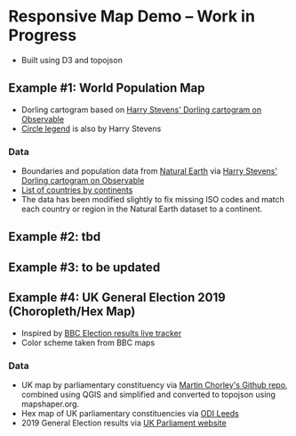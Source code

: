 # Responsive Map Demo – Work in Progress

-   Built using D3 and topojson

## Example #1: World Population Map

-   Dorling cartogram based on [Harry Stevens' Dorling cartogram on Observable](https://observablehq.com/@harrystevens/dorling-cartogram)
-   [Circle legend](https://observablehq.com/@harrystevens/circle-legend) is also by Harry Stevens

### Data

-   Boundaries and population data from [Natural Earth](https://www.naturalearthdata.com/downloads/110m-cultural-vectors/) via [Harry Stevens' Dorling cartogram on Observable](https://observablehq.com/@harrystevens/dorling-cartogram)
-   [List of countries by continents](https://statisticstimes.com/geography/countries-by-continents.php)
-   The data has been modified slightly to fix missing ISO codes and match each country or region in the Natural Earth dataset to a continent.

## Example #2: tbd

## Example #3: to be updated

## Example #4: UK General Election 2019 (Choropleth/Hex Map)

-   Inspired by [BBC Election results live tracker](https://www.bbc.co.uk/news/election/2019/results)
-   Color scheme taken from BBC maps

### Data

-   UK map by parliamentary constituency via [Martin Chorley's Github repo](https://github.com/martinjc/UK-GeoJSON/), combined using QGIS and simplified and converted to topojson using mapshaper.org.
-   Hex map of UK parliamentary constituencies via [ODI Leeds](https://odileeds.github.io/hexmaps/constituencies/)
-   2019 General Election results via [UK Parliament website](https://commonslibrary.parliament.uk/research-briefings/cbp-8749/)
